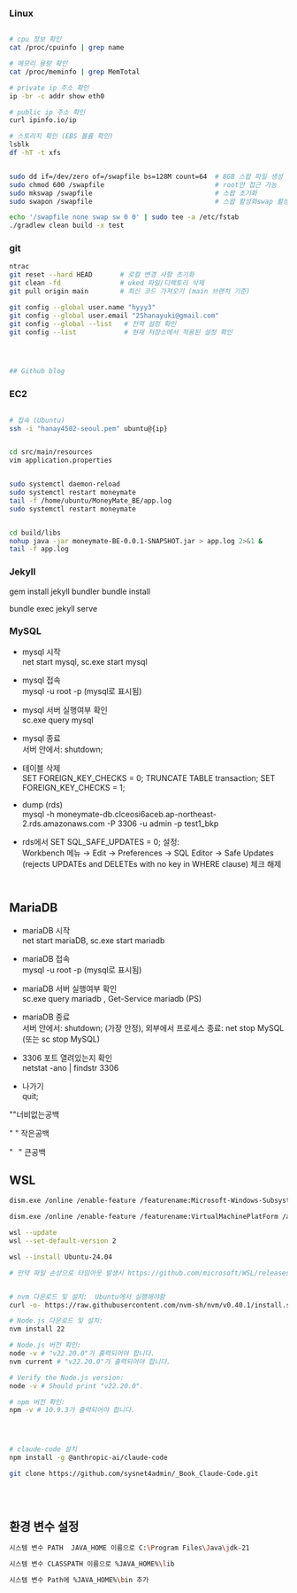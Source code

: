 

### Linux 

```bash

# cpu 정보 확인
cat /proc/cpuinfo | grep name

# 메모리 용량 확인
cat /proc/meminfo | grep MemTotal

# private ip 주소 확인
ip -br -c addr show eth0

# public ip 주소 확인
curl ipinfo.io/ip

# 스토리지 확인 (EBS 볼륨 확인)
lsblk
df -hT -t xfs


sudo dd if=/dev/zero of=/swapfile bs=128M count=64  # 8GB 스왑 파일 생성
sudo chmod 600 /swapfile                            # root만 접근 가능
sudo mkswap /swapfile                               # 스왑 초기화
sudo swapon /swapfile                               # 스왑 활성화swap 활성화 sudo swapon /swapfile

echo '/swapfile none swap sw 0 0' | sudo tee -a /etc/fstab
./gradlew clean build -x test


```





### git

```bash
ntrac
git reset --hard HEAD       # 로컬 변경 사항 초기화
git clean -fd               # uked 파일/디렉토리 삭제
git pull origin main        # 최신 코드 가져오기 (main 브랜치 기준)

git config --global user.name "hyyy3"
git config --global user.email "25hanayuki@gmail.com"
git config --global --list   # 전역 설정 확인
git config --list            # 현재 저장소에서 적용된 설정 확인




## Github blog

```




### EC2

```bash

# 접속 (Ubuntu)
ssh -i "hanay4502-seoul.pem" ubuntu@{ip}


```



``` bash

cd src/main/resources
vim application.properties


sudo systemctl daemon-reload
sudo systemctl restart moneymate
tail -f /home/ubuntu/MoneyMate_BE/app.log
sudo systemctl restart moneymate


cd build/libs
nohup java -jar moneymate-BE-0.0.1-SNAPSHOT.jar > app.log 2>&1 &
tail -f app.log


```





### Jekyll


gem install jekyll bundler
bundle install

bundle exec jekyll serve

### MySQL
- mysql 시작 <br> net start mysql, sc.exe start mysql

- mysql 접속 <br> mysql -u root -p  (mysql로 표시됨)

- mysql 서버 실행여부 확인 <br>  sc.exe query mysql

- mysql 종료 <br> 서버 안에서: shutdown;

- 테이블 삭제 <br>
SET FOREIGN_KEY_CHECKS = 0;
TRUNCATE TABLE transaction;
SET FOREIGN_KEY_CHECKS = 1;



- dump (rds) <br>
mysql -h moneymate-db.clceosi6aceb.ap-northeast-2.rds.amazonaws.com -P 3306 -u admin -p test1_bkp

- rds에서 SET SQL_SAFE_UPDATES = 0; 설정: <br>
Workbench 메뉴 → Edit → Preferences → SQL Editor → Safe Updates (rejects UPDATEs and DELETEs with no key in WHERE clause) 체크 해제

```sql



```



## MariaDB
- mariaDB 시작 <br> net start mariaDB, sc.exe start mariadb

- mariaDB 접속 <br> mysql -u root -p  (mysql로 표시됨)

- mariaDB 서버 실행여부 확인 <br>  sc.exe query mariadb  ,          Get-Service mariadb (PS)

- mariaDB 종료 <br> 서버 안에서: shutdown; (가장 안정),  외부에서 프로세스 종료: net stop MySQL  (또는 sc stop MySQL) 

- 3306 포트 열려있는지 확인 <br> netstat -ano | findstr 3306

- 나가기 <br> quit;



"​"너비없는공백 

" " 작은공백 

"⠀" 큰공백




## WSL
```bash
dism.exe /online /enable-feature /featurename:Microsoft-Windows-Subsystem-Linux /all /norestart

dism.exe /online /enable-feature /featurename:VirtualMachinePlatForm /all /norestart

wsl --update
wsl --set-default-version 2

wsl --install Ubuntu-24.04

# 만약 파일 손상으로 타임아웃 발생시 https://github.com/microsoft/WSL/releases 에서 최신 버전 다운받기


# nvm 다운로드 및 설치:  Ubuntu에서 실행해야함
curl -o- https://raw.githubusercontent.com/nvm-sh/nvm/v0.40.1/install.sh | bash

# Node.js 다운로드 및 설치:
nvm install 22

# Node.js 버전 확인:
node -v # "v22.20.0"가 출력되어야 합니다.
nvm current # "v22.20.0"가 출력되어야 합니다.

# Verify the Node.js version:
node -v # Should print "v22.20.0".

# npm 버전 확인:
npm -v # 10.9.3가 출력되어야 합니다.




# claude-code 설치
npm install -g @anthropic-ai/claude-code

git clone https://github.com/sysnet4admin/_Book_Claude-Code.git





```







## 환경 변수 설정
```bash
시스템 변수 PATH  JAVA_HOME 이름으로 C:\Program Files\Java\jdk-21

시스템 변수 CLASSPATH 이름으로 %JAVA_HOME%\lib

시스템 변수 Path에 %JAVA_HOME%\bin 추가

```